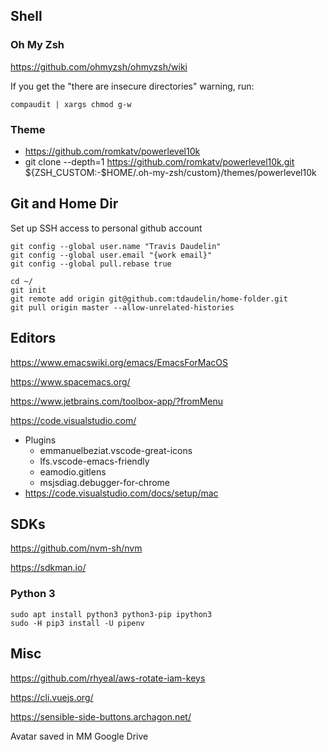 ## Shell
### Oh My Zsh
https://github.com/ohmyzsh/ohmyzsh/wiki

If you get the "there are insecure directories" warning, run:

```
compaudit | xargs chmod g-w
```

### Theme

* https://github.com/romkatv/powerlevel10k
* git clone --depth=1 https://github.com/romkatv/powerlevel10k.git ${ZSH_CUSTOM:-$HOME/.oh-my-zsh/custom}/themes/powerlevel10k

## Git and Home Dir

Set up SSH access to personal github account

```
git config --global user.name "Travis Daudelin"
git config --global user.email "{work email}"
git config --global pull.rebase true
```

```
cd ~/
git init
git remote add origin git@github.com:tdaudelin/home-folder.git
git pull origin master --allow-unrelated-histories
```

## Editors

https://www.emacswiki.org/emacs/EmacsForMacOS

https://www.spacemacs.org/

https://www.jetbrains.com/toolbox-app/?fromMenu

https://code.visualstudio.com/

* Plugins
  * emmanuelbeziat.vscode-great-icons
  * lfs.vscode-emacs-friendly
  * eamodio.gitlens
  * msjsdiag.debugger-for-chrome
* https://code.visualstudio.com/docs/setup/mac


## SDKs

https://github.com/nvm-sh/nvm

https://sdkman.io/

### Python 3
```
sudo apt install python3 python3-pip ipython3
sudo -H pip3 install -U pipenv
```

## Misc

https://github.com/rhyeal/aws-rotate-iam-keys

https://cli.vuejs.org/

https://sensible-side-buttons.archagon.net/

Avatar saved in MM Google Drive
